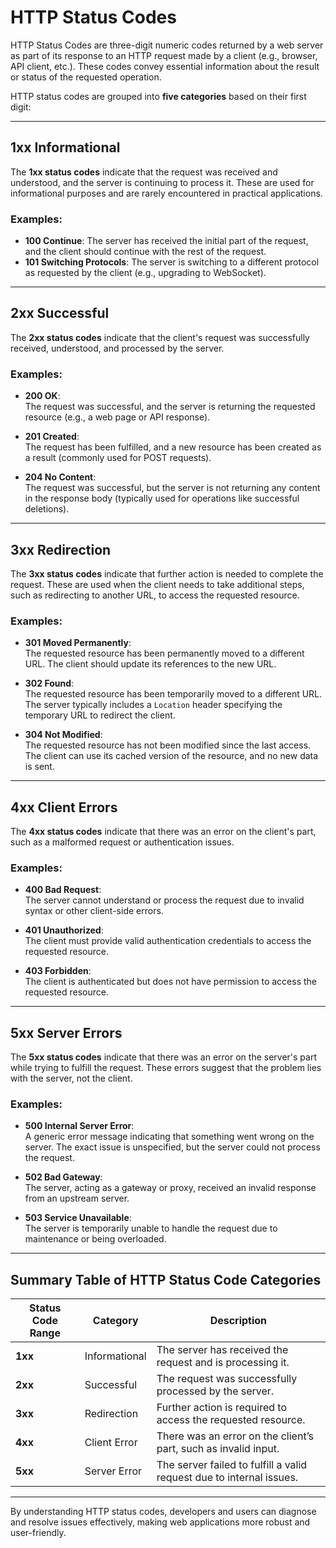 # HTTP Status Codes

HTTP Status Codes are three-digit numeric codes returned by a web server as part of its response to an HTTP request made by a client (e.g., browser, API client, etc.). These codes convey essential information about the result or status of the requested operation.

HTTP status codes are grouped into **five categories** based on their first digit:

---

## **1xx Informational**
The **1xx status codes** indicate that the request was received and understood, and the server is continuing to process it. These are used for informational purposes and are rarely encountered in practical applications.

### Examples:
- **100 Continue**: The server has received the initial part of the request, and the client should continue with the rest of the request.
- **101 Switching Protocols**: The server is switching to a different protocol as requested by the client (e.g., upgrading to WebSocket).

---

## **2xx Successful**
The **2xx status codes** indicate that the client's request was successfully received, understood, and processed by the server.

### Examples:
- **200 OK**:  
  The request was successful, and the server is returning the requested resource (e.g., a web page or API response).

- **201 Created**:  
  The request has been fulfilled, and a new resource has been created as a result (commonly used for POST requests).

- **204 No Content**:  
  The request was successful, but the server is not returning any content in the response body (typically used for operations like successful deletions).

---

## **3xx Redirection**
The **3xx status codes** indicate that further action is needed to complete the request. These are used when the client needs to take additional steps, such as redirecting to another URL, to access the requested resource.

### Examples:
- **301 Moved Permanently**:  
  The requested resource has been permanently moved to a different URL. The client should update its references to the new URL.

- **302 Found**:  
  The requested resource has been temporarily moved to a different URL. The server typically includes a `Location` header specifying the temporary URL to redirect the client.

- **304 Not Modified**:  
  The requested resource has not been modified since the last access. The client can use its cached version of the resource, and no new data is sent.

---

## **4xx Client Errors**
The **4xx status codes** indicate that there was an error on the client's part, such as a malformed request or authentication issues.

### Examples:
- **400 Bad Request**:  
  The server cannot understand or process the request due to invalid syntax or other client-side errors.

- **401 Unauthorized**:  
  The client must provide valid authentication credentials to access the requested resource.

- **403 Forbidden**:  
  The client is authenticated but does not have permission to access the requested resource.

---

## **5xx Server Errors**
The **5xx status codes** indicate that there was an error on the server's part while trying to fulfill the request. These errors suggest that the problem lies with the server, not the client.

### Examples:
- **500 Internal Server Error**:  
  A generic error message indicating that something went wrong on the server. The exact issue is unspecified, but the server could not process the request.

- **502 Bad Gateway**:  
  The server, acting as a gateway or proxy, received an invalid response from an upstream server.

- **503 Service Unavailable**:  
  The server is temporarily unable to handle the request due to maintenance or being overloaded.

---

## Summary Table of HTTP Status Code Categories

| Status Code Range | Category         | Description                                                             |  
|--------------------|------------------|-------------------------------------------------------------------------|  
| **1xx**            | Informational    | The server has received the request and is processing it.               |  
| **2xx**            | Successful       | The request was successfully processed by the server.                   |  
| **3xx**            | Redirection      | Further action is required to access the requested resource.            |  
| **4xx**            | Client Error     | There was an error on the client’s part, such as invalid input.          |  
| **5xx**            | Server Error     | The server failed to fulfill a valid request due to internal issues.     |  

---

By understanding HTTP status codes, developers and users can diagnose and resolve issues effectively, making web applications more robust and user-friendly.  
